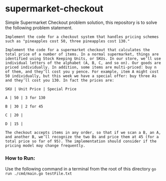 # supermarket-checkout
Simple Supermarket Checkout problem solution, this repository is to solve the following problem statement.

```
Implement the code for a checkout system that handles pricing schemes such as "pineapples cost 50, three pineapples cost 130."

Implement the code for a supermarket checkout that calculates the total price of a number of items. In a normal supermarket, things are identified using Stock Keeping Units, or SKUs. In our store, we’ll use individual letters of the alphabet (A, B, C, and so on). Our goods are priced individually. In addition, some items are multi-priced: buy n of them, and they’ll cost you y pence. For example, item A might cost 50 individually, but this week we have a special offer: buy three As and they’ll cost you 130. In fact the prices are:

SKU | Unit Price | Special Price

A | 50 | 3 for 130

B | 30 | 2 for 45

C | 20 | 

D | 15 | 

The checkout accepts items in any order, so that if we scan a B, an A, and another B, we’ll recognize the two Bs and price them at 45 (for a total price so far of 95). The implementation should consider if the pricing model may change frequently.
```


### How to Run:
Use the following command in a terminal from the root of this directory
`go run ./cmd/main.go testFile.txt`